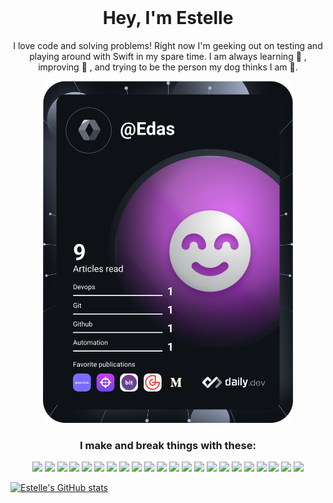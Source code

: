 <section align="center">
    <img src="" alt="" width="" height="">
</section>

<div align="center">
<h1>Hey, I'm Estelle</h1>
  <p>I love code and solving problems! Right now I'm geeking out on testing and playing around with Swift in my spare time.
  I am always learning 🧠 , improving 🌱 , and trying to be the person my dog thinks I am 🐶.</p>
    <a href="https://app.daily.dev/DailyDevTips"><img src="https://github.com/Estaffieri/Estaffieri/blob/main/devcard.svg" width="400" alt="Estelle's Dev Card"/></a>
</div>

  
<section align="center">
  <h3>I make and break things with these:</h3>
<p>
  <img src="https://img.shields.io/badge/javascript%20-051e3e.svg?&style=for-the-badge&logo=javascript&logoColor=white" />
  <img src="https://img.shields.io/badge/html5%20-251e3e.svg?&style=for-the-badge&logo=html5&logoColor=white" />
<!--   <img src="https://img.shields.io/badge/css3%20-451e3e.svg?&style=for-the-badge&logo=css3&logoColor=white" /> -->

  <img src="https://img.shields.io/badge/react%20-651e3e.svg?&style=for-the-badge&logo=react&logoColor=white" />
  <img src="https://img.shields.io/badge/node.js%20-251e3e.svg?&style=for-the-badge&logo=node.js&logoColor=white" />
  <img src="https://img.shields.io/badge/express.js%20-451e3e.svg?&style=for-the-badge&logo=express&logoColor=white" />
  <img src="https://img.shields.io/badge/mocha%20-651e3e.svg?&style=for-the-badge&logo=mocha&logoColor=white" />
  <img src="https://img.shields.io/badge/jest%20-851e3e.svg?&style=for-the-badge&logo=jest&logoColor=white" />

  <img src="https://img.shields.io/badge/markdown%20-051e3e.svg?&style=for-the-badge&logo=markdown&logoColor=white" />
  <img src="https://img.shields.io/badge/heroku%20-251e3e.svg?&style=for-the-badge&logo=heroku&logoColor=white" />
  <img src="https://img.shields.io/badge/Git%20-451e3e.svg?&style=for-the-badge&logo=Git&logoColor=white" />
  <img src="https://img.shields.io/badge/Photoshop%20-651e3e.svg?&style=for-the-badge&logo=AdobePhotoshop&logoColor=white" />
  <img src="https://img.shields.io/badge/InDesign%20-851e3e.svg?&style=for-the-badge&logo=AdobeIndesign&logoColor=white" />
  <img src="https://img.shields.io/badge/sass%20-051e3e.svg?&style=for-the-badge&logo=sass&logoColor=white" />

  <img src="https://img.shields.io/badge/OOP%20-451e3e.svg?&style=for-the-badge&logo=OOP&logoColor=white" />
  <img src="https://img.shields.io/badge/TDD%20-651e3e.svg?&style=for-the-badge&logo=TDD&logoColor=white" />
  <img src="https://img.shields.io/badge/Sketch%20-851e3e.svg?&style=for-the-badge&logo=Sketch&logoColor=white" />
  <img src="https://img.shields.io/badge/Cucumber%20-051e3e.svg?&style=for-the-badge&logo=Cucumber&logoColor=white" />
  <img src="https://img.shields.io/badge/Cypress%20-651e3e.svg?&style=for-the-badge&logo=Cypress&logoColor=white" />
  <img src="https://img.shields.io/badge/CircleCI%20-251e3e.svg?&style=for-the-badge&logo=CircleCI&logoColor=white" />
  <img src="https://img.shields.io/badge/docker%20-451e3e.svg?&style=for-the-badge&logo=Docker&logoColor=white" />
  <img src="https://img.shields.io/badge/Playwright%20-651e3e.svg?&style=for-the-badge&logo=Playwright&logoColor=white" />
  <img src="https://img.shields.io/badge/Bitbucket%20-851e3e.svg?&style=for-the-badge&logo=Bitbucket&logoColor=white" />
    

</p>
</section>

[![Estelle's GitHub stats](https://github-readme-stats.vercel.app/api?username=Estaffieri)](https://github.com/Estaffieri/github-readme-stats)

